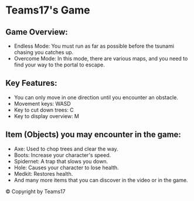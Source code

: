 # Teams17's Game

## Game Overview: 
  - Endless Mode: You must run as far as possible before the tsunami chasing you catches up.
  - Overcome Mode: In this mode, there are various maps, and you need to find your way to the portal to escape.

## Key Features:
  - You can only move in one direction until you encounter an obstacle.
  - Movement keys: WASD
  - Key to cut down trees: C
  - Key to display overview: M

## Item (Objects) you may encounter in the game:
  - Axe: Used to chop trees and clear the way.
  - Boots: Increase your character's speed.
  - Spidernet: A trap that slows you down.
  - Hole: Causes your character to lose health.
  - Medkit: Restores health.
  - And many more items that you can discover in the video or in the game.

&#169; Copyright by Teams17
